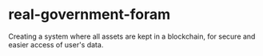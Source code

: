 # real-government-foram
Creating a system where all assets are kept in a blockchain, for secure and easier access of user's data.
